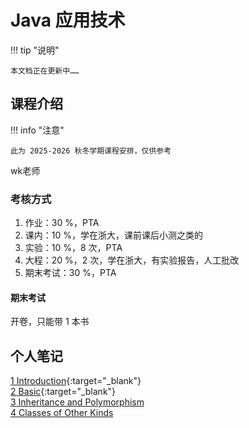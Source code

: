 # Java 应用技术

!!! tip "说明"

    本文档正在更新中……

## 课程介绍

!!! info "注意"

    此为 2025-2026 秋冬学期课程安排，仅供参考

wk老师

### 考核方式

1. 作业：30 %，PTA
2. 课内：10 %，学在浙大，课前课后小测之类的
3. 实验：10 %，8 次，PTA
4. 大程：20 %，2 次，学在浙大，有实验报告，人工批改
5. 期末考试：30 %，PTA

#### 期末考试

开卷，只能带 1 本书

## 个人笔记

[1 Introduction](./ch1.md){:target="_blank"}<br/>
[2 Basic](./ch2.md){:target="_blank"}<br/>
[3 Inheritance and Polymorphism](./ch3.md)<br/>
[4 Classes of Other Kinds](./ch4.md)